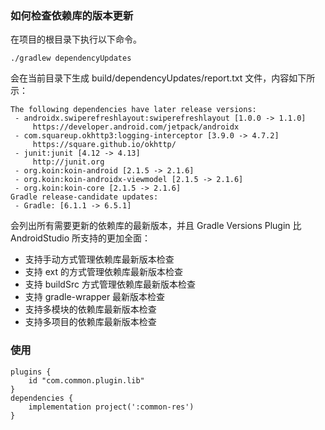 ### 如何检查依赖库的版本更新
在项目的根目录下执行以下命令。
```
./gradlew dependencyUpdates
```
会在当前目录下生成 build/dependencyUpdates/report.txt 文件，内容如下所示：
```
The following dependencies have later release versions:
 - androidx.swiperefreshlayout:swiperefreshlayout [1.0.0 -> 1.1.0]
     https://developer.android.com/jetpack/androidx
 - com.squareup.okhttp3:logging-interceptor [3.9.0 -> 4.7.2]
     https://square.github.io/okhttp/
 - junit:junit [4.12 -> 4.13]
     http://junit.org
 - org.koin:koin-android [2.1.5 -> 2.1.6]
 - org.koin:koin-androidx-viewmodel [2.1.5 -> 2.1.6]
 - org.koin:koin-core [2.1.5 -> 2.1.6]
Gradle release-candidate updates:
 - Gradle: [6.1.1 -> 6.5.1]
```
会列出所有需要更新的依赖库的最新版本，并且 Gradle Versions Plugin 比 AndroidStudio 所支持的更加全面：
* 支持手动方式管理依赖库最新版本检查
* 支持 ext 的方式管理依赖库最新版本检查
* 支持 buildSrc 方式管理依赖库最新版本检查
* 支持 gradle-wrapper 最新版本检查
* 支持多模块的依赖库最新版本检查
* 支持多项目的依赖库最新版本检查

### 使用

```
plugins {
    id "com.common.plugin.lib"
}
dependencies {
    implementation project(':common-res')
}
```